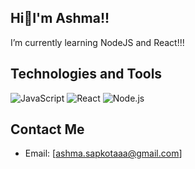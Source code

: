 ## Hi👋I'm Ashma!!



I’m currently learning NodeJS and React!!!

## Technologies and Tools
![JavaScript](https://img.shields.io/badge/-JavaScript-333333?style=flat&logo=javascript)
![React](https://img.shields.io/badge/-React-333333?style=flat&logo=react)
![Node.js](https://img.shields.io/badge/-Node.js-333333?style=flat&logo=node.js)

## Contact Me
- Email: [ashma.sapkotaaa@gmail.com]



